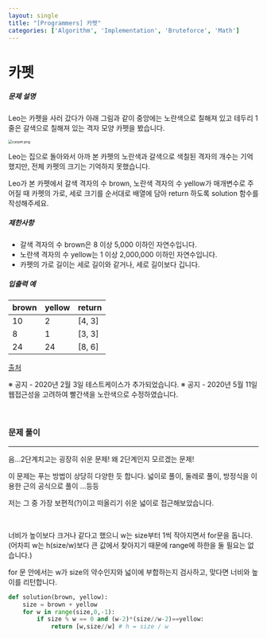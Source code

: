 ```yaml
---
layout: single
title: "[Programmers] 카펫"
categories: ['Algorithm', 'Implementation', 'Bruteforce', 'Math']
---
```


# 카펫

##### 문제 설명

Leo는 카펫을 사러 갔다가 아래 그림과 같이 중앙에는 노란색으로 칠해져 있고 테두리 1줄은 갈색으로 칠해져 있는 격자 모양 카펫을 봤습니다.

<img src="https://grepp-programmers.s3.ap-northeast-2.amazonaws.com/files/production/b1ebb809-f333-4df2-bc81-02682900dc2d/carpet.png" alt="carpet.png" style="zoom:50%;" />

Leo는 집으로 돌아와서 아까 본 카펫의 노란색과 갈색으로 색칠된 격자의 개수는 기억했지만, 전체 카펫의 크기는 기억하지 못했습니다.

Leo가 본 카펫에서 갈색 격자의 수 brown, 노란색 격자의 수 yellow가 매개변수로 주어질 때 카펫의 가로, 세로 크기를 순서대로 배열에 담아 return 하도록 solution 함수를 작성해주세요.

##### 제한사항

* 갈색 격자의 수 brown은 8 이상 5,000 이하인 자연수입니다.
* 노란색 격자의 수 yellow는 1 이상 2,000,000 이하인 자연수입니다.
* 카펫의 가로 길이는 세로 길이와 같거나, 세로 길이보다 깁니다.

##### 입출력 예

| brown | yellow | return |
| ----- | ------ | ------ |
| 10    | 2      | [4, 3] |
| 8     | 1      | [3, 3] |
| 24    | 24     | [8, 6] |

[출처](http://hsin.hr/coci/archive/2010_2011/contest4_tasks.pdf)

※ 공지 - 2020년 2월 3일 테스트케이스가 추가되었습니다.
※ 공지 - 2020년 5월 11일 웹접근성을 고려하여 빨간색을 노란색으로 수정하였습니다.

<br>



### 문제 풀이

---

음...2단계치고는 굉장히 쉬운 문제! 왜 2단계인지 모르겠는 문제!

이 문제는 푸는 방법이 상당히 다양한 듯 합니다. 넓이로 풀이, 둘레로 풀이, 방정식을 이용한 근의 공식으로 풀이 ...등등

저는 그 중 가장 보편적(?)이고 떠올리기 쉬운 넓이로 접근해보았습니다. 

<br>

너비가 높이보다 크거나 같다고 했으니 w는 size부터 1씩 작아지면서 for문을 돕니다. (어차피 w는 h(size/w)보다 큰 값에서 찾아지기 때문에 range에 하한을 둘 필요는 없습니다.)

for 문 안에서는 w가 size의 약수인지와 넓이에 부합하는지 검사하고, 맞다면 너비와 높이를 리턴합니다. 

```python
def solution(brown, yellow):
    size = brown + yellow
    for w in range(size,0,-1):
        if size % w == 0 and (w-2)*(size//w-2)==yellow:
            return [w,size//w] # h = size / w
```

